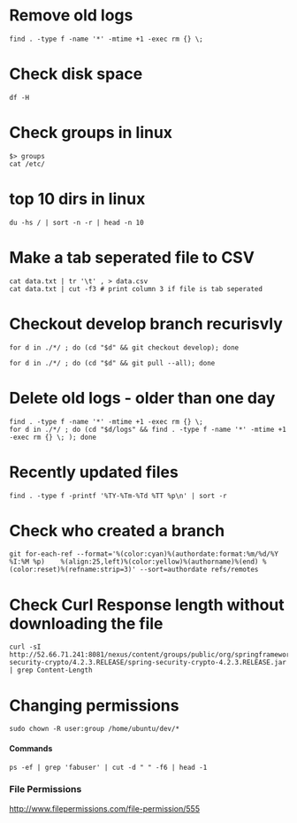 # Remove old logs

```
find . -type f -name '*' -mtime +1 -exec rm {} \;
```

# Check disk space
```
df -H
```

# Check groups in linux

```
$> groups
cat /etc/
```


# top 10 dirs in linux 
```
du -hs / | sort -n -r | head -n 10
```

# Make a tab seperated file to CSV
```
cat data.txt | tr '\t' , > data.csv
cat data.txt | cut -f3 # print column 3 if file is tab seperated
```

# Checkout develop branch recurisvly

```
for d in ./*/ ; do (cd "$d" && git checkout develop); done

for d in ./*/ ; do (cd "$d" && git pull --all); done
```

# Delete old logs - older than one day

```
find . -type f -name '*' -mtime +1 -exec rm {} \;
for d in ./*/ ; do (cd "$d/logs" && find . -type f -name '*' -mtime +1 -exec rm {} \; ); done
```

# Recently updated files

```
find . -type f -printf '%TY-%Tm-%Td %TT %p\n' | sort -r
```

# Check who created a branch

```
git for-each-ref --format='%(color:cyan)%(authordate:format:%m/%d/%Y %I:%M %p)    %(align:25,left)%(color:yellow)%(authorname)%(end) %(color:reset)%(refname:strip=3)' --sort=authordate refs/remotes
```

# Check Curl Response length without downloading the file

```
curl -sI http://52.66.71.241:8081/nexus/content/groups/public/org/springframework/security/spring-security-crypto/4.2.3.RELEASE/spring-security-crypto-4.2.3.RELEASE.jar | grep Content-Length
```

# Changing permissions

```
sudo chown -R user:group /home/ubuntu/dev/*
```

####  Commands

```
ps -ef | grep 'fabuser' | cut -d " " -f6 | head -1
```

### File Permissions

http://www.filepermissions.com/file-permission/555

